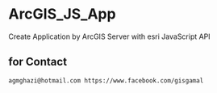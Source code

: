 # ArcGIS_JS_App
Create Application by ArcGIS Server with esri JavaScript API

## for Contact

``
agmghazi@hotmail.com
https://www.facebook.com/gisgamal
``

